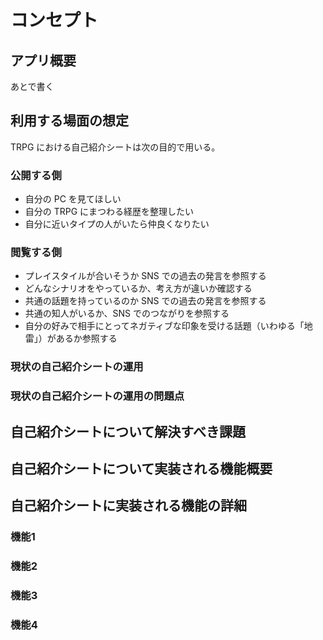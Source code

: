 # コンセプト

## アプリ概要

あとで書く

## 利用する場面の想定

TRPG における自己紹介シートは次の目的で用いる。

### 公開する側

* 自分の PC を見てほしい
* 自分の TRPG にまつわる経歴を整理したい
* 自分に近いタイプの人がいたら仲良くなりたい

### 閲覧する側

* プレイスタイルが合いそうか SNS での過去の発言を参照する
* どんなシナリオをやっているか、考え方が違いか確認する
* 共通の話題を持っているのか SNS での過去の発言を参照する
* 共通の知人がいるか、SNS でのつながりを参照する
* 自分の好みで相手にとってネガティブな印象を受ける話題（いわゆる「地雷」）があるか参照する

### 現状の自己紹介シートの運用


### 現状の自己紹介シートの運用の問題点


## 自己紹介シートについて解決すべき課題


## 自己紹介シートについて実装される機能概要


## 自己紹介シートに実装される機能の詳細

### 機能1

### 機能2

### 機能3

### 機能4
